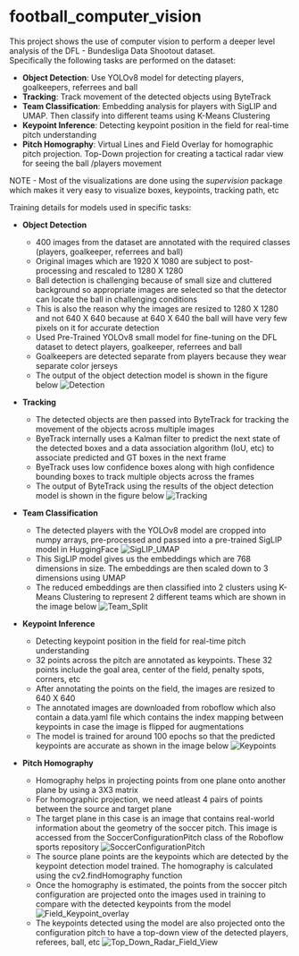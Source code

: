 # football_computer_vision

This project shows the use of computer vision to perform a deeper level analysis of the DFL - Bundesliga Data Shootout dataset.  
Specifically the following tasks are performed on the dataset:

- **Object Detection**: Use YOLOv8 model for detecting players, goalkeepers, referrees and ball
- **Tracking**: Track movement of the detected objects using ByteTrack
- **Team Classification**: Embedding analysis for players with SigLIP and UMAP. Then classify into different teams using K-Means Clustering
- **Keypoint Inference**: Detecting keypoint position in the field for real-time pitch understanding
- **Pitch Homography**: Virtual Lines and Field Overlay for homographic pitch projection. Top-Down projection for creating a tactical radar view for seeing the ball /players movement

NOTE - Most of the visualizations are done using the *supervision* package which makes it very easy to visualize boxes, keypoints, tracking path, etc 

Training details for models used in specific tasks:

- **Object Detection**
  - 400 images from the dataset are annotated with the required classes (players, goalkeeper, referrees and ball)
  - Original images which are 1920 X 1080 are subject to post-processing and rescaled to 1280 X 1280
  - Ball detection is challenging because of small size and cluttered background so appropriate images are selected so that the detector can locate the ball in challenging conditions
  - This is also the reason why the images are resized to 1280 X 1280 and not 640 X 640 because at 640 X 640 the ball will have very few pixels on it for accurate detection
  - Used Pre-Trained YOLOv8 small model for fine-tuning on the DFL dataset to detect players, goalkeeper, referrees and ball
  - Goalkeepers are detected separate from players because they wear separate color jerseys
  - The output of the object detection model is shown in the figure below
    ![Detection](https://github.com/user-attachments/assets/aac49557-f762-4370-be1a-d08ee048f4f8)

- **Tracking**
  - The detected objects are then passed into ByteTrack for tracking the movement of the objects across multiple images
  - ByeTrack internally uses a Kalman filter to predict the next state of the detected boxes and a data association algorithm (IoU, etc) to associate predicted and GT boxes in the next frame
  - ByeTrack uses low confidence boxes along with high confidence bounding boxes to track multiple objects across the frames
  - The output of ByteTrack using the results of the object detection model is shown in the figure below
   ![Tracking](https://github.com/user-attachments/assets/ca36655b-191c-4098-b2cc-902e69390e1c)

- **Team Classification**
  - The detected players with the YOLOv8 model are cropped into numpy arrays, pre-processed and passed into a pre-trained SigLIP model in HuggingFace
    ![SigLIP_UMAP](https://github.com/user-attachments/assets/2777cff3-d3ad-41f8-9777-36b9a99c89da)
  - This SigLIP model gives us the embeddings which are 768 dimensions in size. The embeddings are then scaled down to 3 dimensions using UMAP 
  - The reduced embeddings are then classified into 2 clusters using K-Means Clustering to represent 2 different teams which are shown in the image below
    ![Team_Split](https://github.com/user-attachments/assets/dcee5afe-d63f-4c22-b41b-2e004cb0f472)

- **Keypoint Inference**
  - Detecting keypoint position in the field for real-time pitch understanding
  - 32 points across the pitch are annotated as keypoints. These 32 points include the goal area, center of the field, penalty spots, corners, etc
  - After annotating the points on the field, the images are resized to 640 X 640
  - The annotated images are downloaded from roboflow which also contain a data.yaml file which contains the index mapping between keypoints in case the image is flipped for augmentations
  - The model is trained for around 100 epochs so that the predicted keypoints are accurate as shown in the image below
    ![Keypoints](https://github.com/user-attachments/assets/9e66703f-ab97-4f6a-abe1-16eaa6e19b89)
     
- **Pitch Homography**
  - Homography helps in projecting points from one plane onto another plane by using a 3X3 matrix
  - For homographic projection, we need atleast 4 pairs of points between the source and target plane
  - The target plane in this case is an image that contains real-world information about the geometry of the soccer pitch. This image is accessed from the SoccerConfigurationPitch class of the Roboflow sports repository
    ![SoccerConfigurationPitch](https://github.com/user-attachments/assets/3d11f43c-6aab-4d0a-969d-aedceb804290)
  - The source plane points are the keypoints which are detected by the keypoint detection model trained. The homography is calculated using the cv2.findHomography function
  - Once the homography is estimated, the points from the soccer pitch configuration are projected onto the images used in training to compare with the detected keypoints from the model
    ![Field_Keypoint_overlay](https://github.com/user-attachments/assets/3ef08349-5d79-4aac-bc9f-9605b18ff0d0)
  - The keypoints detected using the model are also projected onto the configuration pitch to have a top-down view of the detected players, referees, ball, etc
    ![Top_Down_Radar_Field_View](https://github.com/user-attachments/assets/43584acc-e261-4f63-a6d1-9dde4fbe653d)
